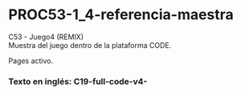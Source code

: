 # PROC53-1_4-referencia-maestra
C53 - Juego4 (REMIX)  
Muestra del juego dentro de la plataforma CODE.  
  
Pages activo.  
  
### Texto en inglés: C19-full-code-v4-
